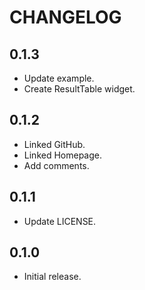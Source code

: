 # CHANGELOG

## 0.1.3
* Update example.
* Create ResultTable widget.

## 0.1.2
* Linked GitHub.
* Linked Homepage.
* Add comments.

## 0.1.1
* Update LICENSE. 

## 0.1.0
* Initial release.
